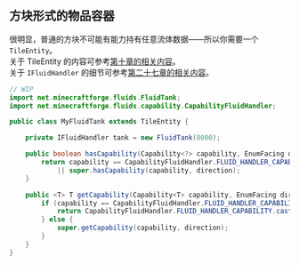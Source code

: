 ## 方块形式的物品容器

很明显，普通的方块不可能有能力持有任意流体数据——所以你需要一个 `TileEntity`。  
关于 TileEntity 的内容可参考[第十章的相关内容](../../chapter-10/index.md)。  
关于 `IFluidHandler` 的细节可参考[第二十七章的相关内容](../../chapter-27/built-in/fluid.md)。

```java
// WIP
import net.minecraftforge.fluids.FluidTank;
import net.minecraftforge.fluids.capability.CapabilityFluidHandler;

public class MyFluidTank extends TileEntity {

    private IFluidHandler tank = new FluidTank(8000);

    public boolean hasCapability(Capability<?> capability, EnumFacing direction) {
        return capability == CapabilityFluidHandler.FLUID_HANDLER_CAPABILITY
            || super.hasCapability(capability, direction);
    }

    public <T> T getCapability(Capability<T> capability, EnumFacing direction) {
        if (capability == CapabilityFluidHandler.FLUID_HANDLER_CAPABILITY) {
            return CapabilityFluidHandler.FLUID_HANDLER_CAPABILITY.cast(this.tank);
        } else {
            super.getCapability(capability, direction);
        }
    }
}

```
